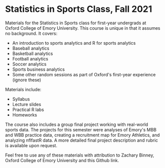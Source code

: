 # Statistics in Sports Class, Fall 2021

Materials for the Statistics in Sports class for first-year undergrads at Oxford College of Emory University. This course is unique in that it assumes no background. It covers:

* An introduction to sports analytics and R for sports analytics
* Baseball analytics
* Basketball analytics
* Football analytics
* Soccer analytics
* Sports business analytics
* Some other random sessions as part of Oxford's first-year experience (ignore these)

Materials include:
* Syllabus
* Lecture slides
* Practical R labs
* Homeworks

The course also includes a group final project working with real-world sports data. The projects for this semester were analyses of Emory's MBB and WBB practice data, creating a recruitment map for Emory Athletics, and analyzing nflfastR data. A more detailed final project description and rubric is available upon request.

Feel free to use any of these materials with attribution to Zachary Binney, Oxford College of Emory University and this Github link.
